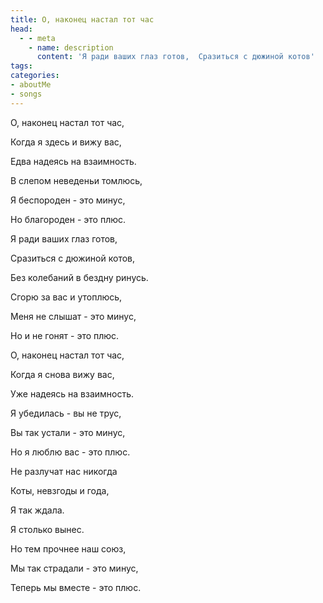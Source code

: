 ```yaml
---
title: О, наконец настал тот час
head:
  - - meta
    - name: description
      content: 'Я ради ваших глаз готов,  Сразиться с дюжиной котов'
tags:
categories:
- aboutMe
- songs
---
```



О, наконец настал тот час,

Когда я здесь и вижу вас,

Едва надеясь на взаимность.

В слепом неведеньи томлюсь,

Я беспороден - это минус,

Но благороден - это плюс.



Я ради ваших глаз готов,

Сразиться с дюжиной котов,

Без колебаний в бездну ринусь.

Сгорю за вас и утоплюсь,

Меня не слышат - это минус,

Но и не гонят - это плюс.



О, наконец настал тот час,

Когда я снова вижу вас,

Уже надеясь на взаимность.

Я убедилась - вы не трус,

Вы так устали - это минус,

Но я люблю вас - это плюс.



Не разлучат нас никогда

Коты, невзгоды и года,

Я так ждала.

Я столько вынес.

Но тем прочнее наш союз,

Мы так страдали - это минус,

Теперь мы вместе - это плюс.

